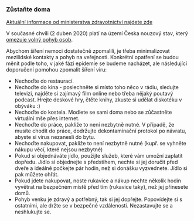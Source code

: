 ### Zůstaňte doma

[Aktuální informace od ministerstva zdravotnictví najdete zde](https://koronavirus.mzcr.cz/)

V současné chvíli (2 duben 2020) platí na území Česka nouzový stav, který [omezuje volný pohyb osob](https://koronavirus.mzcr.cz/manual-pro-obcany-prava-a-povinnosti-za-nouzoveho-stavu/).

Abychom šíření nemoci dostatečně zpomalili, je třeba minimalizovat mezilidské kontakty a pohyb na veřejnosti. Konkrétní opatření se budou měnit podle toho, v jaké fázi epidemie se budeme nacházet, ale následující doporučení pomohou zpomalit šíření viru:

-   Nechoďte do restaurací.
-   Nechoďte do kina - poslechněte si místo toho něco v rádiu, sledujte televizi, najděte si zajímavý film online nebo třeba nějaký poutavý podcast. Hrejte deskové hry, čtěte knihy, zkuste si udělat diskotéku v obýváku :)
-   Nechoďte do kostela. Modlete se sami doma nebo se zůčastněte virtuální mše přes internet.
-   Nechoďte do práce, pakliže to není nezbytně nutné. V případě, že musíte chodit do práce, dodržujte dekontaminační protokol po návratu, abyste si virus nezanesli do bytu.
-   Nechoďte nakupovat, pakliže to není nezbytně nutné (kupř. se vyhněte nákupu věcí, které nejsou nezbytné)
-   Pokud si objednáváte jídlo, použijte služeb, které vám umožní zaplatit dopředu. Jídlo si objednejte s předstihem, nechte si jej doručit před dveře a ideálně počkejte pár hodin, než si donášku vyzvednete. Jídlo si pak můžete ohřát. 
-   Pokud jdete nakupovat, noste rukavice a nákup nechte několik hodin vyvětrat na bezpečném místě před tím (rukavice taky), než jej přinesete domů.
-   Pohyb venku je zdravý a potřebný, tak si jej dopřejte. Popovídejte si s ostatními, ale držte se v bezpečné vzdálenosti. Nezastavujte se a neshlukujte se.
